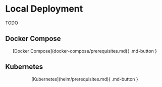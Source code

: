 # Local Deployment

TODO

## Docker Compose

<div align="center" markdown>
[Docker Compose](docker-compose/prerequisites.md){ .md-button } 
</div>

## Kubernetes

<div align="center" markdown>
[Kubernetes](helm/prerequisites.md){ .md-button } 
</div>
